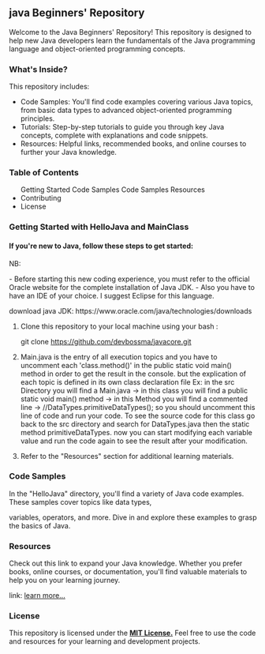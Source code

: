 <h2>java Beginners' Repository</h2>
<p>Welcome to the Java Beginners' Repository! 
This repository is designed to help new Java developers learn the fundamentals of the Java programming language and object-oriented programming concepts.</p>

<h3>What's Inside?</h3>
This repository includes:
<ul>
  <li>Code Samples: You'll find code examples covering various Java topics, from basic data types to advanced object-oriented programming principles.</li>
  <li>Tutorials: Step-by-step tutorials to guide you through key Java concepts, complete with explanations and code snippets.</li>
  <li>Resources: Helpful links, recommended books, and online courses to further your Java knowledge.</li>
</ul>
<h3>Table of Contents</h3>
<ul>
  <il>Getting Started</il>
  <il>Code Samples</il>
  <il>Code Samples</il>
  <il>Resources</il>
  <li>Contributing</li>
  <li>License</li>
</ul>
<h3>Getting Started with HelloJava and MainClass</h3>

<h4>If you're new to Java, follow these steps to get started:</h4>
NB: <p>- Before starting this new coding experience, you must refer to the official Oracle website for the complete installation of Java JDK.
       - Also you have to have an IDE of your choice. I suggest Eclipse for this language.</p>
download java JDK: https://www.oracle.com/java/technologies/downloads

    
1. Clone this repository to your local machine using your bash :
   
   git clone https://github.com/devbossma/javacore.git
2. Main.java is the entry of all execution topics and you have to uncomment each 'class.method()' in the public static void main() method in order to get the result in the console.
   but the explication of each topic is defined in its own class declaration file
   Ex: in the src Directory you will find a Main.java -> in this class you will find a public static void main() method -> in this Method you will find a commented line -> //DataTypes.primitiveDataTypes();
       so you should uncomment this line of code and run your code. To see the source code for this class go back to the src directory and search for DataTypes.java then the static method primitiveDataTypes.
       now you can start modifying each variable value and run the code again to see the result after your modification.
   
4. Refer to the "Resources" section for additional learning materials.

<h3>Code Samples</h3>
<p>In the "HelloJava" directory, you'll find a variety of Java code examples. These samples cover topics like data types, </p>
<p>  variables, operators, and more. Dive in and explore these examples to grasp the basics of Java.</p>

<h3>Resources</h3>
<p>
  Check out this link to expand your Java knowledge.
  Whether you prefer books, online courses, or documentation, you'll find valuable materials to help you on your learning journey.
</p>
link: <a href="https://docs.oracle.com/javase/tutorial/java/nutsandbolts/index.html">learn more...</a>

<h3>License</h3>
<p>This repository is licensed under the <u><b>MIT License.</b></u> Feel free to use the code and resources for your learning and development projects.</p>











